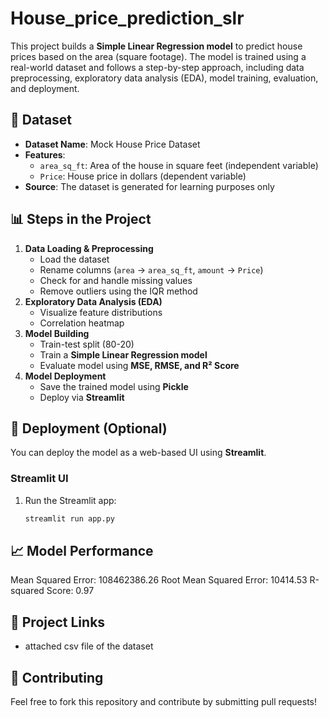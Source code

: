 # House_price_prediction_slr

This project builds a **Simple Linear Regression model** to predict house prices based on the area (square footage). The model is trained using a real-world dataset and follows a step-by-step approach, including data preprocessing, exploratory data analysis (EDA), model training, evaluation, and deployment.

## 📂 Dataset
- **Dataset Name**: Mock House Price Dataset
- **Features**:
  - `area_sq_ft`: Area of the house in square feet (independent variable)
  - `Price`: House price in dollars (dependent variable)
- **Source**: The dataset is generated for learning purposes only

## 📊 Steps in the Project
1. **Data Loading & Preprocessing**
   - Load the dataset
   - Rename columns (`area` → `area_sq_ft`, `amount` → `Price`)
   - Check for and handle missing values
   - Remove outliers using the IQR method
2. **Exploratory Data Analysis (EDA)**
   - Visualize feature distributions
   - Correlation heatmap
3. **Model Building**
   - Train-test split (80-20)
   - Train a **Simple Linear Regression model**
   - Evaluate model using **MSE, RMSE, and R² Score**
4. **Model Deployment**
   - Save the trained model using **Pickle**
   - Deploy via **Streamlit**


## 🚀 Deployment (Optional)
You can deploy the model as a web-based UI using **Streamlit**.


### Streamlit UI
1. Run the Streamlit app:
   ```bash
   streamlit run app.py
   ```

## 📈 Model Performance

Mean Squared Error: 108462386.26
Root Mean Squared Error: 10414.53
R-squared Score: 0.97

## 🔗 Project Links
-  attached csv file of the dataset

## 🤝 Contributing
Feel free to fork this repository and contribute by submitting pull requests!



